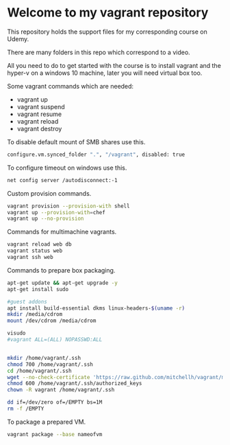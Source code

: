 # Welcome to my vagrant repository

This repository holds the support files for my corresponding course on Udemy.

There are many folders in this repo which correspond to a video.

All you need to do to get started with the course is to install vagrant and the hyper-v on a windows 10 machine, later you will need virtual box too.

Some vagrant commands which are needed:
 - vagrant up
 - vagrant suspend 
 - vagrant resume
 - vagrant reload
 - vagrant destroy


To disable default mount of SMB shares use this.

```bash
configure.vm.synced_folder ".", "/vagrant", disabled: true
```

To configure timeout on windows use this.

```bash
net config server /autodisconnect:-1
```

Custom provision commands.

```bash
vagrant provision --provision-with shell
vagrant up --provision-with=chef
vagrant up --no-provision
```

Commands for multimachine vagrants.

```bash
vagrant reload web db
vagrant status web
vagrant ssh web
```

Commands to prepare box packaging.

```bash
apt-get update && apt-get upgrade -y
apt-get install sudo

#guest addons
apt install build-essential dkms linux-headers-$(uname -r)
mkdir /media/cdrom
mount /dev/cdrom /media/cdrom

visudo
#vagrant ALL=(ALL) NOPASSWD:ALL


mkdir /home/vagrant/.ssh
chmod 700 /home/vagrant/.ssh
cd /home/vagrant/.ssh
wget --no-check-certificate 'https://raw.github.com/mitchellh/vagrant/master/keys/vagrant.pub' -O authorized_keys
chmod 600 /home/vagrant/.ssh/authorized_keys
chown -R vagrant /home/vagrant/.ssh

dd if=/dev/zero of=/EMPTY bs=1M
rm -f /EMPTY
```

To package a prepared VM.

```bash
vagrant package --base nameofvm
```